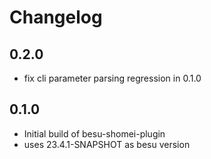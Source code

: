 # Changelog

## 0.2.0
- fix cli parameter parsing regression in 0.1.0

## 0.1.0
- Initial build of besu-shomei-plugin
- uses 23.4.1-SNAPSHOT as besu version
